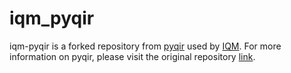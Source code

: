# iqm_pyqir

iqm-pyqir is a forked repository from [pyqir](https://github.com/qir-alliance/pyqir) used by [IQM](https://www.meetiqm.com/). 
For more information on pyqir, please visit the original repository [link](https://github.com/qir-alliance/pyqir).